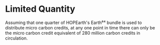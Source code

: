 # Limited Quantity

Assuming that one quarter of HOPEarth's Earth⁶⁴ bundle is used to distribute micro carbon credits, at any one point in time there can only be the micro carbon credit equivalent of 280 million carbon credits in circulation.
